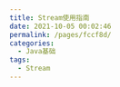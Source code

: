 ```yaml
---
title: Stream使用指南
date: 2021-10-05 00:02:46
permalink: /pages/fccf8d/
categories:
  - Java基础
tags:
  - Stream
---
```

